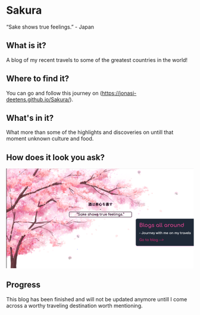 # Sakura
“Sake shows true feelings.” - Japan

## What is it?
A blog of my recent travels to some of the greatest countries in the world!


## Where to find it?
You can go and follow this journey on (https://jonasi-deetens.github.io/Sakura/).

## What's in it?
What more than some of the highlights and discoveries on untill that moment unknown culture and food.

## How does it look you ask?
!["screenshot of landing page"](./images/preview.PNG)

## Progress

This blog has been finished and will not be updated anymore untill I come across a worthy traveling destination worth mentioning.